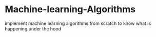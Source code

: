 # Machine-learning-Algorithms
implement machine learning algorithms from scratch to know what is happening under the hood
